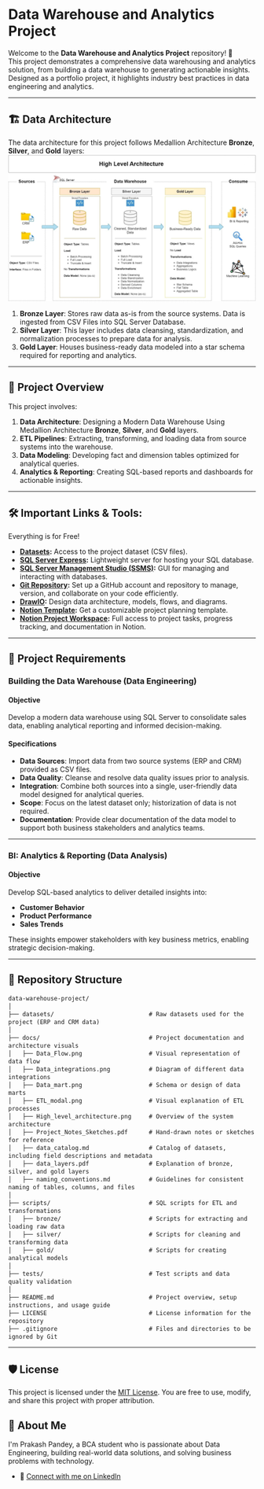 # Data Warehouse and Analytics Project

Welcome to the **Data Warehouse and Analytics Project** repository! 🚀  
This project demonstrates a comprehensive data warehousing and analytics solution, from building a data warehouse to generating actionable insights. Designed as a portfolio project, it highlights industry best practices in data engineering and analytics.

---

## 🏗️ Data Architecture

The data architecture for this project follows Medallion Architecture **Bronze**, **Silver**, and **Gold** layers:  
![High Level Architecture](docs/High_level_architecture.png)

1. **Bronze Layer**: Stores raw data as-is from the source systems. Data is ingested from CSV Files into SQL Server Database.  
2. **Silver Layer**: This layer includes data cleansing, standardization, and normalization processes to prepare data for analysis.  
3. **Gold Layer**: Houses business-ready data modeled into a star schema required for reporting and analytics.

---

## 📖 Project Overview

This project involves:

1. **Data Architecture**: Designing a Modern Data Warehouse Using Medallion Architecture **Bronze**, **Silver**, and **Gold** layers.
2. **ETL Pipelines**: Extracting, transforming, and loading data from source systems into the warehouse.
3. **Data Modeling**: Developing fact and dimension tables optimized for analytical queries.
4. **Analytics & Reporting**: Creating SQL-based reports and dashboards for actionable insights.

---

## 🛠️ Important Links & Tools:

Everything is for Free!
- **[Datasets](datasets/):** Access to the project dataset (CSV files).
- **[SQL Server Express](https://www.microsoft.com/en-us/sql-server/sql-server-downloads):** Lightweight server for hosting your SQL database.
- **[SQL Server Management Studio (SSMS)](https://learn.microsoft.com/en-us/sql/ssms/download-sql-server-management-studio-ssms?view=sql-server-ver16):** GUI for managing and interacting with databases.
- **[Git Repository](https://github.com/):** Set up a GitHub account and repository to manage, version, and collaborate on your code efficiently.
- **[DrawIO](https://www.drawio.com/):** Design data architecture, models, flows, and diagrams.
- **[Notion Template](https://www.notion.com/templates/sql-data-warehouse-project):** Get a customizable project planning template.
- **[Notion Project Workspace](https://www.notion.so/SQL-Data-Warehouse-Project-1cc8955f9e4380928e7adb64f38d3c85):** Full access to project tasks, progress tracking, and documentation in Notion.

---

## 🚀 Project Requirements

### Building the Data Warehouse (Data Engineering)

#### Objective  
Develop a modern data warehouse using SQL Server to consolidate sales data, enabling analytical reporting and informed decision-making.

#### Specifications
- **Data Sources**: Import data from two source systems (ERP and CRM) provided as CSV files.
- **Data Quality**: Cleanse and resolve data quality issues prior to analysis.
- **Integration**: Combine both sources into a single, user-friendly data model designed for analytical queries.
- **Scope**: Focus on the latest dataset only; historization of data is not required.
- **Documentation**: Provide clear documentation of the data model to support both business stakeholders and analytics teams.

---

### BI: Analytics & Reporting (Data Analysis)

#### Objective  
Develop SQL-based analytics to deliver detailed insights into:
- **Customer Behavior**
- **Product Performance**
- **Sales Trends**

These insights empower stakeholders with key business metrics, enabling strategic decision-making.

---

## 📂 Repository Structure

```plaintext
data-warehouse-project/
│
├── datasets/                           # Raw datasets used for the project (ERP and CRM data)
│
├── docs/                               # Project documentation and architecture visuals
│   ├── Data_Flow.png                   # Visual representation of data flow
│   ├── Data_integrations.png           # Diagram of different data integrations
│   ├── Data_mart.png                   # Schema or design of data marts
│   ├── ETL_modal.png                   # Visual explanation of ETL processes
│   ├── High_level_architecture.png     # Overview of the system architecture
│   ├── Project_Notes_Sketches.pdf      # Hand-drawn notes or sketches for reference
│   ├── data_catalog.md                 # Catalog of datasets, including field descriptions and metadata
│   ├── data_layers.pdf                 # Explanation of bronze, silver, and gold layers
│   ├── naming_conventions.md           # Guidelines for consistent naming of tables, columns, and files
│
├── scripts/                            # SQL scripts for ETL and transformations
│   ├── bronze/                         # Scripts for extracting and loading raw data
│   ├── silver/                         # Scripts for cleaning and transforming data
│   ├── gold/                           # Scripts for creating analytical models
│
├── tests/                              # Test scripts and data quality validation
│
├── README.md                           # Project overview, setup instructions, and usage guide
├── LICENSE                             # License information for the repository
├── .gitignore                          # Files and directories to be ignored by Git
```

---

## 🛡️ License

This project is licensed under the [MIT License](LICENSE). You are free to use, modify, and share this project with proper attribution.

## 🌟 About Me

I'm Prakash Pandey, a BCA student who is passionate about Data Engineering, building real-world data solutions, and solving business problems with technology.

- 🔗 [Connect with me on LinkedIn](https://www.linkedin.com/in/prakash-pandey-884590263/)

